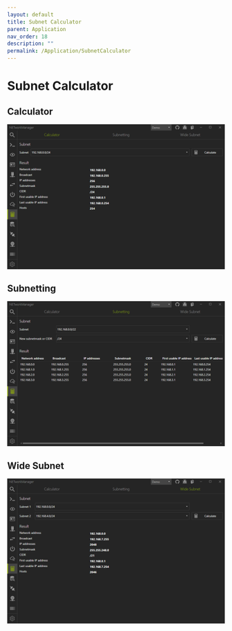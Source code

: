 ```yaml
---
layout: default
title: Subnet Calculator
parent: Application
nav_order: 18
description: ""
permalink: /Application/SubnetCalculator
---
```


# Subnet Calculator

## Calculator

![SubnetCalculator_Calculator](18_SubnetCalculator_Calculator.png)

## Subnetting

![SubnetCalculator_Subnetting](18_SubnetCalculator_Subnetting.png)

## Wide Subnet

![SubnetCalculator_WideSubnet](18_SubnetCalculator_WideSubnet.png)